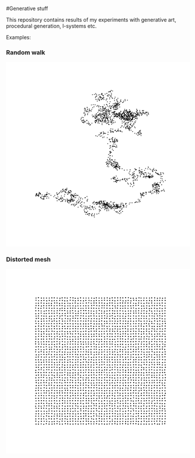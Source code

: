 #Generative stuff

This repository contains results of my experiments with generative art, procedural generation, l-systems etc.

Examples:

### Random walk

![walk](https://github.com/adamgolubowski/generative/raw/master/walk1.png)

### Distorted mesh

![mesh](https://github.com/adamgolubowski/generative/raw/master/distorted_mesh.png)